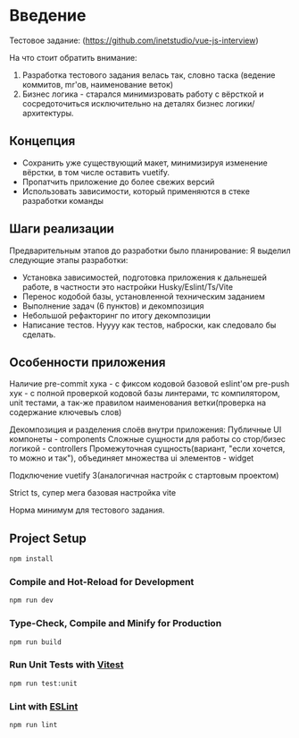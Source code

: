 # Введение

Тестовое задание: (https://github.com/inetstudio/vue-js-interview)

На что стоит обратить внимание:

1. Разработка тестового задания велась так, словно таска (ведение коммитов, mr'ов, наименование веток)
2. Бизнес логика - старался минимизровать работу с вёрсткой и сосредоточиться исключительно на деталях бизнес логики/архитектуры.

## Концепция

- Сохранить уже существующий макет, минимизируя изменение вёрстки, в том числе оставить vuetify.
- Пропатчить приложение до более свежих версий
- Использовать зависимости, который применяются в стеке разработки команды

## Шаги реализации

Предварительным этапов до разработки было планирование:
Я выделил следующие этапы разработки:

- Установка зависимостей, подготовка приложения к дальнешей работе, в частности это настройки Husky/Eslint/Ts/Vite
- Перенос кодобой базы, установленной техническим заданием
- Выполнение задач (6 пунктов) и декомпозиция
- Небольшой рефакторинг по итогу декомпозиции
- Написание тестов. Нуууу как тестов, наброски, как следовало бы сделать.

## Особенности приложения

Наличие pre-commit хука - с фиксом кодовой базовой eslint'ом
pre-push хук - с полной проверкой кодовой базы линтерами, тс компилятором, unit тестами, а так-же правилом наименования ветки(проверка на содержание ключевыъ слов)

Декомпозиция и разделения слоёв внутри приложения:
Публичные UI компонеты - components
Сложные сущности для работы со стор/бизес логикой - controllers
Промежуточная сущность(вариант, "если хочется, то можно и так"), объединяет множества ui элементов - widget

Подключение vuetify 3(аналогичная настройк с стартовым проектом)

Strict ts, супер мега базовая настройка vite

Норма минимум для тестового задания.

## Project Setup

```sh
npm install
```

### Compile and Hot-Reload for Development

```sh
npm run dev
```

### Type-Check, Compile and Minify for Production

```sh
npm run build
```

### Run Unit Tests with [Vitest](https://vitest.dev/)

```sh
npm run test:unit
```

### Lint with [ESLint](https://eslint.org/)

```sh
npm run lint
```
